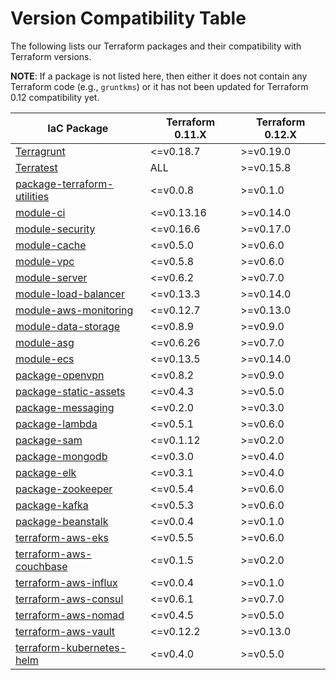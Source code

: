 # Version Compatibility Table

The following lists our Terraform packages and their compatibility with Terraform versions.

**NOTE**: If a package is not listed here, then either it does not contain any Terraform code (e.g., `gruntkms`) or it has not been updated for Terraform 0.12 compatibility yet.

<!-- This was generated using the Markdown Table Generator: https://www.tablesgenerator.com/markdown_tables -->

| IaC Package                                                                                | Terraform 0.11.X | Terraform 0.12.X |
| ------------------------------------------------------------------------------------------ | ---------------- | ---------------- |
| [Terragrunt](https://github.com/gruntwork-io/terragrunt)                                   | <=v0.18.7        | >=v0.19.0        |
| [Terratest](https://github.com/gruntwork-io/terratest)                                     | ALL              | >=v0.15.8        |
| [package-terraform-utilities](https://github.com/gruntwork-io/package-terraform-utilities) | <=v0.0.8         | >=v0.1.0         |
| [module-ci](https://github.com/gruntwork-io/module-ci)                                     | <=v0.13.16       | >=v0.14.0        |
| [module-security](https://github.com/gruntwork-io/module-security)                         | <=v0.16.6        | >=v0.17.0        |
| [module-cache](https://github.com/gruntwork-io/module-cache)                               | <=v0.5.0         | >=v0.6.0         |
| [module-vpc](https://github.com/gruntwork-io/module-vpc)                                   | <=v0.5.8         | >=v0.6.0         |
| [module-server](https://github.com/gruntwork-io/module-server)                             | <=v0.6.2         | >=v0.7.0         |
| [module-load-balancer](https://github.com/gruntwork-io/module-load-balancer)               | <=v0.13.3        | >=v0.14.0        |
| [module-aws-monitoring](https://github.com/gruntwork-io/module-aws-monitoring)             | <=v0.12.7        | >=v0.13.0        |
| [module-data-storage](https://github.com/gruntwork-io/module-data-storage)                 | <=v0.8.9         | >=v0.9.0         |
| [module-asg](https://github.com/gruntwork-io/module-asg)                                   | <=v0.6.26        | >=v0.7.0         |
| [module-ecs](https://github.com/gruntwork-io/module-ecs)                                   | <=v0.13.5        | >=v0.14.0        |
| [package-openvpn](https://github.com/gruntwork-io/package-openvpn)                         | <=v0.8.2         | >=v0.9.0         |
| [package-static-assets](https://github.com/gruntwork-io/package-static-assets)             | <=v0.4.3         | >=v0.5.0         |
| [package-messaging](https://github.com/gruntwork-io/package-messaging)                     | <=v0.2.0         | >=v0.3.0         |
| [package-lambda](https://github.com/gruntwork-io/package-lambda)                           | <=v0.5.1         | >=v0.6.0         |
| [package-sam](https://github.com/gruntwork-io/package-sam)                                 | <=v0.1.12        | >=v0.2.0         |
| [package-mongodb](https://github.com/gruntwork-io/package-mongodb)                         | <=v0.3.0         | >=v0.4.0         |
| [package-elk](https://github.com/gruntwork-io/package-elk)                                 | <=v0.3.1         | >=v0.4.0         |
| [package-zookeeper](https://github.com/gruntwork-io/package-zookeeper)                     | <=v0.5.4         | >=v0.6.0         |
| [package-kafka](https://github.com/gruntwork-io/package-kafka)                             | <=v0.5.3         | >=v0.6.0         |
| [package-beanstalk](https://github.com/gruntwork-io/package-beanstalk)                     | <=v0.0.4         | >=v0.1.0         |
| [terraform-aws-eks](https://github.com/gruntwork-io/terraform-aws-eks)                     | <=v0.5.5         | >=v0.6.0         |
| [terraform-aws-couchbase](https://github.com/gruntwork-io/terraform-aws-couchbase)         | <=v0.1.5         | >=v0.2.0         |
| [terraform-aws-influx](https://github.com/gruntwork-io/terraform-aws-influx)               | <=v0.0.4         | >=v0.1.0         |
| [terraform-aws-consul](https://github.com/hashicorp/terraform-aws-consul)                  | <=v0.6.1         | >=v0.7.0         |
| [terraform-aws-nomad](https://github.com/hashicorp/terraform-aws-nomad)                    | <=v0.4.5         | >=v0.5.0         |
| [terraform-aws-vault](https://github.com/hashicorp/terraform-aws-vault)                    | <=v0.12.2        | >=v0.13.0        |
| [terraform-kubernetes-helm](https://github.com/gruntwork-io/terraform-kubernetes-helm)     | <=v0.4.0         | >=v0.5.0         |


<!-- ##DOCS-SOURCER-START
{
  "sourcePlugin": "local-copier",
  "hash": "3aac38d34fa5070df5bd4d9e0f13ca77"
}
##DOCS-SOURCER-END -->
